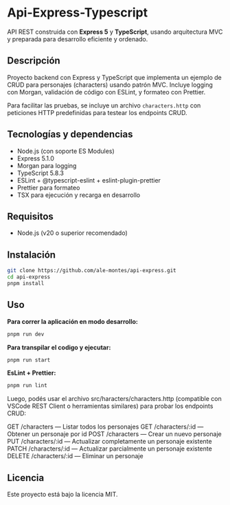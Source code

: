 # Api-Express-Typescript

API REST construida con **Express 5** y **TypeScript**, usando arquitectura MVC y preparada para desarrollo eficiente y ordenado.

## Descripción

Proyecto backend con Express y TypeScript que implementa un ejemplo de CRUD para personajes (characters) usando patrón MVC. Incluye logging con Morgan, validación de código con ESLint, y formateo con Prettier.

Para facilitar las pruebas, se incluye un archivo `characters.http` con peticiones HTTP predefinidas para testear los endpoints CRUD.


## Tecnologías y dependencias

- Node.js (con soporte ES Modules)
- Express 5.1.0
- Morgan para logging
- TypeScript 5.8.3
- ESLint + @typescript-eslint + eslint-plugin-prettier
- Prettier para formateo
- TSX para ejecución y recarga en desarrollo


## Requisitos

- Node.js (v20 o superior recomendado)

## Instalación

```bash
git clone https://github.com/ale-montes/api-express.git
cd api-express
pnpm install
```
## Uso
**Para correr la aplicación en modo desarrollo:**
```bash
pnpm run dev
```
**Para transpilar el codigo y ejecutar:**
```bash
pnpm run start
```
**EsLint + Prettier:**
```bash
pnpm run lint
```

Luego, podés usar el archivo src/haracters/characters.http (compatible con VSCode REST Client o herramientas similares) para probar los endpoints CRUD:

GET /characters — Listar todos los personajes
GET /characters/:id — Obtener un personaje por id
POST /characters — Crear un nuevo personaje
PUT /characters/:id — Actualizar completamente un personaje existente
PATCH /characters/:id — Actualizar parcialmente un personaje existente
DELETE /characters/:id — Eliminar un personaje

## Licencia
Este proyecto está bajo la licencia MIT.